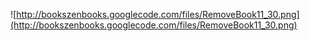 ![http://bookszenbooks.googlecode.com/files/RemoveBook11_30.png](http://bookszenbooks.googlecode.com/files/RemoveBook11_30.png)
